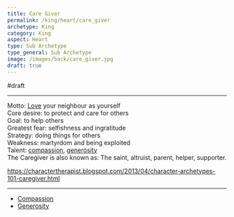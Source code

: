 ```yaml
---
title: Care Giver
permalink: /king/heart/care_giver
archetype: King
category: King
aspect: Heart
type: Sub Archetype
type_general: Sub Archetype
image: /images/back/care_giver.jpg
draft: true
---
```

#draft   
  
----  
  
Motto: [Love](/lover/heart/romantic/love) your neighbour as yourself  
Core desire: to protect and care for others  
Goal: to help others  
Greatest fear: selfishness and ingratitude  
Strategy: doing things for others  
Weakness: martyrdom and being exploited  
Talent: [compassion](/king/heart/care_giver/compassion), [generosity](/king/heart/care_giver/generosity)  
The Caregiver is also known as: The saint, altruist, parent, helper, supporter.  
  
https://charactertherapist.blogspot.com/2013/04/character-archetypes-101-caregiver.html  
  

---
- [Compassion](/king/heart/care_giver/compassion)
- [Generosity](/king/heart/care_giver/generosity)
